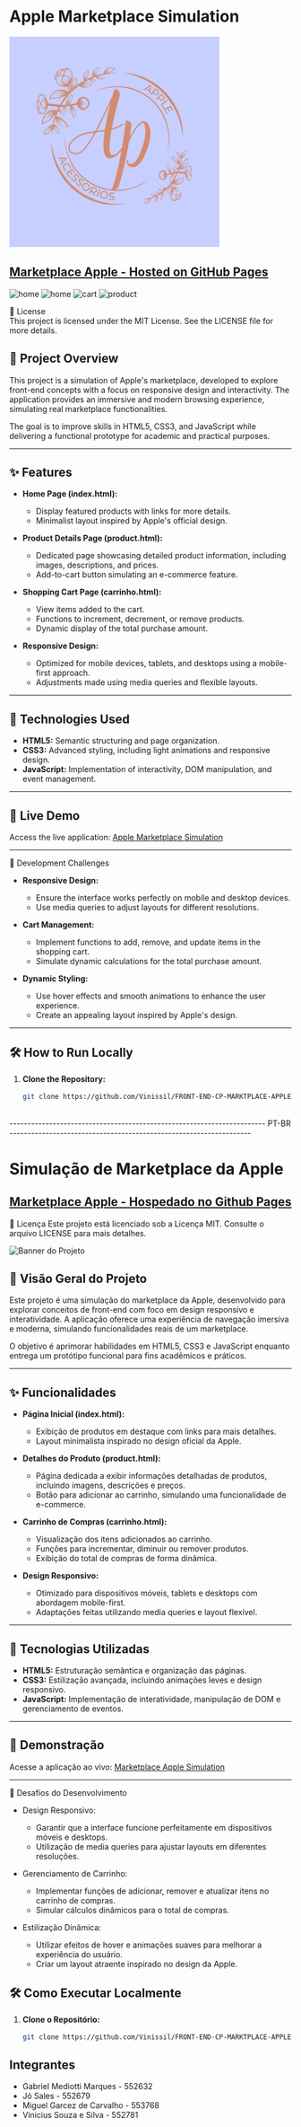 # Apple Marketplace Simulation
![LOGO](https://github.com/Vinissil/FRONT-END-CP-MARKTPLACE-APPLE/blob/main/img/Logotipo%20apple%20acessorios.png)
## [Marketplace Apple - Hosted on GitHub Pages](https://vinissil.github.io/FRONT-END-CP-MARKTPLACE-APPLE/)

![home](https://github.com/Vinissil/MARKTPLACE/blob/main/img/home.png)
![home](https://github.com/Vinissil/MARKTPLACE/blob/main/img/home2.png)
![cart](https://github.com/Vinissil/MARKTPLACE/blob/main/img/produtos.png)
![product](https://github.com/Vinissil/MARKTPLACE/blob/main/img/cart.png)

📜 License  
This project is licensed under the MIT License. See the LICENSE file for more details.

## 📜 Project Overview

This project is a simulation of Apple's marketplace, developed to explore front-end concepts with a focus on responsive design and interactivity. The application provides an immersive and modern browsing experience, simulating real marketplace functionalities.

The goal is to improve skills in HTML5, CSS3, and JavaScript while delivering a functional prototype for academic and practical purposes.

---

## ✨ Features

- **Home Page (index.html):**
  - Display featured products with links for more details.
  - Minimalist layout inspired by Apple's official design.

- **Product Details Page (product.html):**
  - Dedicated page showcasing detailed product information, including images, descriptions, and prices.
  - Add-to-cart button simulating an e-commerce feature.

- **Shopping Cart Page (carrinho.html):**
  - View items added to the cart.
  - Functions to increment, decrement, or remove products.
  - Dynamic display of the total purchase amount.

- **Responsive Design:**
  - Optimized for mobile devices, tablets, and desktops using a mobile-first approach.
  - Adjustments made using media queries and flexible layouts.

---

## 🔧 Technologies Used

- **HTML5:** Semantic structuring and page organization.
- **CSS3:** Advanced styling, including light animations and responsive design.
- **JavaScript:** Implementation of interactivity, DOM manipulation, and event management.

---

## 🚀 Live Demo

Access the live application: [Apple Marketplace Simulation](https://vinissil.github.io/FRONT-END-CP-MARKTPLACE-APPLE/)

---

🎯 Development Challenges

- **Responsive Design:**
  - Ensure the interface works perfectly on mobile and desktop devices.
  - Use media queries to adjust layouts for different resolutions.
  
- **Cart Management:**
  - Implement functions to add, remove, and update items in the shopping cart.
  - Simulate dynamic calculations for the total purchase amount.

- **Dynamic Styling:**
  - Use hover effects and smooth animations to enhance the user experience.
  - Create an appealing layout inspired by Apple's design.

---

## 🛠️ How to Run Locally

1. **Clone the Repository:**
   ```bash
   git clone https://github.com/Vinissil/FRONT-END-CP-MARKTPLACE-APPLE.git



----------------------------------------------------------------------- PT-BR -------------------------------------------------------------------

# Simulação de Marketplace da Apple

## [Marketplace Apple - Hospedado no Github Pages](https://vinissil.github.io/FRONT-END-CP-MARKTPLACE-APPLE/)

📜 Licença
Este projeto está licenciado sob a Licença MIT. Consulte o arquivo LICENSE para mais detalhes.

![Banner do Projeto]()

## 📜 Visão Geral do Projeto

Este projeto é uma simulação do marketplace da Apple, desenvolvido para explorar conceitos de front-end com foco em design responsivo e interatividade. A aplicação oferece uma experiência de navegação imersiva e moderna, simulando funcionalidades reais de um marketplace. 

O objetivo é aprimorar habilidades em HTML5, CSS3 e JavaScript enquanto entrega um protótipo funcional para fins acadêmicos e práticos.

---

## ✨ Funcionalidades

- **Página Inicial (index.html):**
  - Exibição de produtos em destaque com links para mais detalhes.
  - Layout minimalista inspirado no design oficial da Apple.
  
- **Detalhes do Produto (product.html):**
  - Página dedicada a exibir informações detalhadas de produtos, incluindo imagens, descrições e preços.
  - Botão para adicionar ao carrinho, simulando uma funcionalidade de e-commerce.

- **Carrinho de Compras (carrinho.html):**
  - Visualização dos itens adicionados ao carrinho.
  - Funções para incrementar, diminuir ou remover produtos.
  - Exibição do total de compras de forma dinâmica.

- **Design Responsivo:**
  - Otimizado para dispositivos móveis, tablets e desktops com abordagem mobile-first.
  - Adaptações feitas utilizando media queries e layout flexível.

---

## 🔧 Tecnologias Utilizadas

- **HTML5:** Estruturação semântica e organização das páginas.
- **CSS3:** Estilização avançada, incluindo animações leves e design responsivo.
- **JavaScript:** Implementação de interatividade, manipulação de DOM e gerenciamento de eventos.

---

## 🚀 Demonstração

Acesse a aplicação ao vivo: [Marketplace Apple Simulation](https://vinissil.github.io/FRONT-END-CP-MARKTPLACE-APPLE/)

---

🎯 Desafios do Desenvolvimento
- Design Responsivo:

    - Garantir que a interface funcione perfeitamente em dispositivos móveis e desktops.
    - Utilização de media queries para ajustar layouts em diferentes resoluções.
      
- Gerenciamento de Carrinho:

    - Implementar funções de adicionar, remover e atualizar itens no carrinho de compras.
    - Simular cálculos dinâmicos para o total de compras.

- Estilização Dinâmica:

    - Utilizar efeitos de hover e animações suaves para melhorar a experiência do usuário.
    - Criar um layout atraente inspirado no design da Apple.

## 🛠️ Como Executar Localmente

1. **Clone o Repositório:**
   ```bash
   git clone https://github.com/Vinissil/FRONT-END-CP-MARKTPLACE-APPLE.git

## Integrantes
- Gabriel Mediotti Marques - 552632
- Jó Sales - 552679
- Miguel Garcez de Carvalho - 553768
- Vinicius Souza e Silva - 552781

